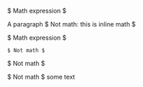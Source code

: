$ Math expression $

A paragraph
$ Not math: this is inline math $

  $ Math expression $

    $ Not math $

$ Not math  $

$ Not math $ some text